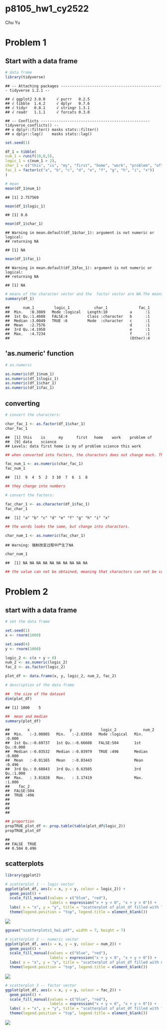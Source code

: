 p8105\_hw1\_cy2522
================
Chu Yu

Problem 1
=========

Start with a data frame
-----------------------

``` r
# data frame
library(tidyverse)
```

    ## -- Attaching packages ---------------------------------------------- tidyverse 1.2.1 --

    ## √ ggplot2 3.0.0     √ purrr   0.2.5
    ## √ tibble  1.4.2     √ dplyr   0.7.6
    ## √ tidyr   0.8.1     √ stringr 1.3.1
    ## √ readr   1.1.1     √ forcats 0.3.0

    ## -- Conflicts ------------------------------------------------- tidyverse_conflicts() --
    ## x dplyr::filter() masks stats::filter()
    ## x dplyr::lag()    masks stats::lag()

``` r
set.seed(1)

df_1 = tibble(
num_1 = runif(10,0,5),
logic_1 = c(num_1 > 2),
char_1 = c("this", "is", "my", "first", "home", "work", "problem", "of", "data", "science" ),
fac_1 = factor(c("a", "b", "c", "d", "e", "f", "g", "h", "i", "x"))
)

# mean
mean(df_1$num_1)      
```

    ## [1] 2.757569

``` r
mean(df_1$logic_1)
```

    ## [1] 0.6

``` r
mean(df_1$char_1)       
```

    ## Warning in mean.default(df_1$char_1): argument is not numeric or logical:
    ## returning NA

    ## [1] NA

``` r
mean(df_1$fac_1)
```

    ## Warning in mean.default(df_1$fac_1): argument is not numeric or logical:
    ## returning NA

    ## [1] NA

``` r
# means of the character vector and the  factor vector are NA.The means of them are regarded as missing value because they can not be calculated.
summary(df_1)
```

    ##      num_1         logic_1           char_1              fac_1  
    ##  Min.   :0.3089   Mode :logical   Length:10          a      :1  
    ##  1st Qu.:1.4608   FALSE:4         Class :character   b      :1  
    ##  Median :3.0049   TRUE :6         Mode  :character   c      :1  
    ##  Mean   :2.7576                                      d      :1  
    ##  3rd Qu.:4.1950                                      e      :1  
    ##  Max.   :4.7234                                      f      :1  
    ##                                                      (Other):4

'as.numeric' function
---------------------

``` r
# as.numeric

as.numeric(df_1$num_1)
as.numeric(df_1$logic_1)
as.numeric(df_1$char_1)
as.numeric(df_1$fac_1)
```

converting
----------

``` r
# convert the characters:

char_fac_1 <- as.factor(df_1$char_1)
char_fac_1  
```

    ##  [1] this    is      my      first   home    work    problem of     
    ##  [9] data    science
    ## Levels: data first home is my of problem science this work

``` r
## when converted into factors, the charactors does not change much. The order of words changed by the initial letter.  

fac_num_1 <- as.numeric(char_fac_1)
fac_num_1
```

    ##  [1]  9  4  5  2  3 10  7  6  1  8

``` r
## they change into numbers 

# convert the factors:

fac_char_1 <- as.character(df_1$fac_1)
fac_char_1
```

    ##  [1] "a" "b" "c" "d" "e" "f" "g" "h" "i" "x"

``` r
## the words looks the same, but change into charactors.

char_num_1 <- as.numeric(fac_char_1)
```

    ## Warning: 强制改变过程中产生了NA

``` r
char_num_1
```

    ##  [1] NA NA NA NA NA NA NA NA NA NA

``` r
## the value can not be obtained, meaning that charactors can not be converted into numbers, but factors can.
```

Problem 2
=========

start with a data frame
-----------------------

``` r
# set the data frame

set.seed(1)
x <- rnorm(1000)

set.seed(4)
y <- rnorm(1000)

logic_2 <- c(x + y > 0)
num_2 <- as.numeric(logic_2)
fac_2 <- as.factor(logic_2)

plot_df <- data.frame(x, y, logic_2, num_2, fac_2)

# description of the data frame

##  the size of the dataset 
dim(plot_df)
```

    ## [1] 1000    5

``` r
##  mean and median
summary(plot_df)
```

    ##        x                  y             logic_2            num_2      
    ##  Min.   :-3.00805   Min.   :-2.83958   Mode :logical   Min.   :0.000  
    ##  1st Qu.:-0.69737   1st Qu.:-0.66608   FALSE:504       1st Qu.:0.000  
    ##  Median :-0.03532   Median :-0.03979   TRUE :496       Median :0.000  
    ##  Mean   :-0.01165   Mean   :-0.03443                   Mean   :0.496  
    ##  3rd Qu.: 0.68843   3rd Qu.: 0.63505                   3rd Qu.:1.000  
    ##  Max.   : 3.81028   Max.   : 3.17419                   Max.   :1.000  
    ##    fac_2    
    ##  FALSE:504  
    ##  TRUE :496  
    ##             
    ##             
    ##             
    ## 

``` r
## proportion
propTRUE_plot_df <- prop.table(table(plot_df$logic_2))
propTRUE_plot_df
```

    ## 
    ## FALSE  TRUE 
    ## 0.504 0.496

scatterplots
------------

``` r
library(ggplot2)

# scatterplot 1 -- logic vector
ggplot(plot_df, aes(x = x, y = y, colour = logic_2)) +
  geom_point() +
  scale_fill_manual(values = c("blue", "red"),
                    labels = expression("x + y < 0", "x + y > 0")) +
  labs( x = "x", y = "y", title = "scatterplot of plot_df filled with logic vector") +
  theme(legend.position = "top", legend.title = element_blank()) 
```

![](p8105_hw1_cy2522_files/figure-markdown_github/unnamed-chunk-1-1.png)

``` r
ggsave("scatterplots1_hw1.pdf", width = 7, height = 7)

# scatterplot 2 -- numeric vector
ggplot(plot_df, aes(x = x, y = y, colour = num_2)) +
  geom_point() +
  scale_fill_manual(values = c("blue", "red"),
                    labels = expression("x + y < 0", "x + y > 0")) +
  labs( x = "x", y = "y", title = "scatterplot of plot_df filled with numeric vector") +
  theme(legend.position = "top", legend.title = element_blank()) 
```

![](p8105_hw1_cy2522_files/figure-markdown_github/unnamed-chunk-1-2.png)

``` r
# scatterplot 3 -- factor vector
ggplot(plot_df, aes(x = x, y = y, colour = fac_2)) +
  geom_point() +
  scale_fill_manual(values = c("blue", "red"),
                    labels = expression("x + y < 0", "x + y > 0")) +
  labs( x = "x", y = "y", title = "scatterplot of plot_df filled with factor vector") +
  theme(legend.position = "top", legend.title = element_blank()) 
```

![](p8105_hw1_cy2522_files/figure-markdown_github/unnamed-chunk-1-3.png)
